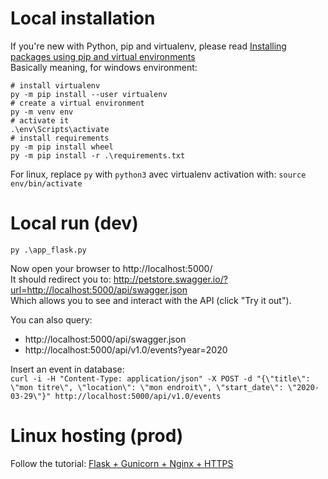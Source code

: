 # Local installation

If you're new with Python, pip and virtualenv, please read [Installing packages using pip and virtual environments](https://packaging.python.org/guides/installing-using-pip-and-virtual-environments/)  
Basically meaning, for windows environment:

```
# install virtualenv
py -m pip install --user virtualenv
# create a virtual environment
py -m venv env
# activate it
.\env\Scripts\activate
# install requirements
py -m pip install wheel
py -m pip install -r .\requirements.txt
```

For linux, replace `py` with `python3` avec virtualenv activation with: `source env/bin/activate`

# Local run (dev)

`py .\app_flask.py`

Now open your browser to http://localhost:5000/  
It should redirect you to:
http://petstore.swagger.io/?url=http://localhost:5000/api/swagger.json  
Which allows you to see and interact with the API (click "Try it out").

You can also query:
* http://localhost:5000/api/swagger.json
* http://localhost:5000/api/v1.0/events?year=2020

Insert an event in database:  
`curl -i -H "Content-Type: application/json" -X POST -d "{\"title\": \"mon titre\", \"location\": \"mon endroit\", \"start_date\": \"2020-03-29\"}" http://localhost:5000/api/v1.0/events`


# Linux hosting (prod)

Follow the tutorial: [Flask + Gunicorn + Nginx + HTTPS](VPS.md)

